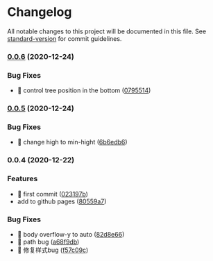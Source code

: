 # Changelog

All notable changes to this project will be documented in this file. See [standard-version](https://github.com/conventional-changelog/standard-version) for commit guidelines.

### [0.0.6](https://github.com/xxholly32/vuepress-plugin-christmas/compare/v0.0.5...v0.0.6) (2020-12-24)


### Bug Fixes

* 🐛 control tree position in the bottom ([0795514](https://github.com/xxholly32/vuepress-plugin-christmas/commit/07955148c2acc433831dd32756a7fb39b7c9b5b6))

### [0.0.5](https://github.com/xxholly32/vuepress-plugin-christmas/compare/v0.0.4...v0.0.5) (2020-12-24)


### Bug Fixes

* 🐛 change high to min-hight ([6b6edb6](https://github.com/xxholly32/vuepress-plugin-christmas/commit/6b6edb6ec22a61b3aebb9a3ec03f472b6a4c7cf5))

### 0.0.4 (2020-12-22)


### Features

* 🎸 first commit ([023197b](https://github.com/xxholly32/vuepress-plugin-christmas/commit/023197b14a536dd663b9f1e98de58533f699c6b7))
* add to github pages ([80559a7](https://github.com/xxholly32/vuepress-plugin-christmas/commit/80559a776d95dde2166f5effc13f2715789c5fb2))


### Bug Fixes

* 🐛 body overflow-y to auto ([82d8e66](https://github.com/xxholly32/vuepress-plugin-christmas/commit/82d8e66a5a15080013d321379785982aadf40b71))
* 🐛 path bug ([a68f9db](https://github.com/xxholly32/vuepress-plugin-christmas/commit/a68f9dbcf70c1648a3057c672f2bff8348129314))
* 🐛 修复样式bug ([f57c09c](https://github.com/xxholly32/vuepress-plugin-christmas/commit/f57c09c9c92d657870b3c1a7beb987f33b656b3e))
